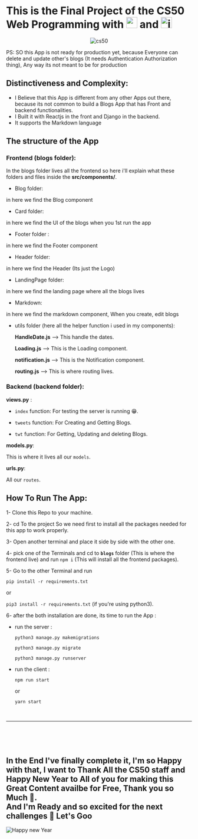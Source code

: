 # This is the Final Project of the CS50 Web Programming with <img width="30px" src="https://banner2.cleanpng.com/20180806/fv/kisspng-python-scalable-vector-graphics-logo-javascript-cl-coderpete-game-development-5b6819307ca155.2506144815335488485105.jpg" alt="python logo" /> and <img src="https://upload.wikimedia.org/wikipedia/commons/thumb/9/99/Unofficial_JavaScript_logo_2.svg/480px-Unofficial_JavaScript_logo_2.svg.png" width="30px" alt="js logo" />

<p align="center"><img src="https://i.pinimg.com/originals/77/6d/d9/776dd95c3db6ce5d3c4f9489ffe8a3cd.png" alt="cs50"></p>

PS: SO this App is not ready for production yet, because Everyone can delete and update other's blogs (It needs Authentication Authorization thing), Any way its not meant to be for production

## Distinctiveness and Complexity:

- I Believe that this App is different from any other Apps out there, because its not common to build a Blogs App that has Front and backend functionalities.
- I Built it with Reactjs in the front and Django in the backend.
- It supports the Markdown language

## The structure of the App

### Frontend (blogs folder):

In the blogs folder lives all the frontend so here i'll explain what these folders and files inside the **src/components/**.

- Blog folder:

in here we find the Blog component

- Card folder:

in here we find the UI of the blogs when you 1st run the app

- Footer folder :

in here we find the Footer component

- Header folder:

in here we find the Header (Its just the Logo)

- LandingPage folder:

in here we find the landing page where all the blogs lives

- Markdown:

in here we find the markdown component, When you create, edit blogs

- utils folder (here all the helper function i used in my components):

  **HandleDate.js** --> This handle the dates.

  **Loading.js** --> This is the Loading component.

  **notification.js** --> This is the Notification component.

  **routing.js** --> This is where routing lives.

### Backend (backend folder):

**views.py** :

- `index` function: For testing the server is running 😁.

- `tweets` function: For Creating and Getting Blogs.

- `twt` function: For Getting, Updating and deleting Blogs.

**models.py**:

This is where it lives all our `models`.

**urls.py**:

All our `routes`.

## How To Run The App:

1- Clone this Repo to your machine.

2- cd To the project
So we need first to install all the packages needed for this app to work properly.

3- Open another terminal and place it side by side with the other one.

4- pick one of the Terminals and cd to **`blogs`** folder (This is where the frontend live) and run `npm i` (This will install all the frontend packages).

5- Go to the other Terminal and run

`pip install -r requirements.txt`

or

`pip3 install -r requirements.txt` (if you're using python3).

6- after the both installation are done, its time to run the App :

- run the server :

  `python3 manage.py makemigrations`

  `python3 manage.py migrate`

  `python3 manage.py runserver`

- run the client :

  `npm run start`

  or

  `yarn start`

  <br>

---

<br>
<br>
<br>

## In the End I've finally complete it, I'm so Happy with that, I want to Thank All the CS50 staff and Happy New Year to All of you for making this Great Content availbe for Free, Thank you so Much 🌹. <br> And I'm Ready and so excited for the next challenges 💪 Let's Goo

![Happy new Year](https://i.pinimg.com/originals/8f/27/d4/8f27d444c9b922eb5b8d17339a140638.gif)
